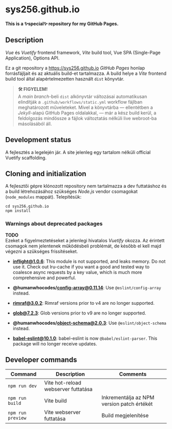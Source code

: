 # sys256.github.io

**This is a ✨special✨ repository for my GitHub Pages.**

## Description

_Vue_ és _Vuetify_ frontend framework, _Vite_ build tool, Vue SPA (Single-Page
Application), Options API.

Ez a git repository a <https://sys256.github.io> _GitHub Pages_ honlap
forrásfájljait és az aktuális build-et tartalmazza. A build helye a _Vite_
frontend build tool által alapértelmezetten használt `dist` könyvtár.

> **🛠️ FIGYELEM!**\
> A _main branch_-beli `dist` alkönyvtár változásai automatikusan elindítják a
> `.github/workflows/static.yml` workflow fájlban meghatározott műveleteket.
> Mivel a könyvtárba — ellentétben a _Jekyll_-alapú GitHub Pages oldalakkal, —
> már a kész build kerül, a feldolgozás mindössze a fájlok változtatás nélküli
> live webroot-ba másolásából áll.

## Development status

A fejlesztés a legelején jár. A site jelenleg egy tartalom nélküli official
Vuetify scaffolding.

## Cloning and initialization

A fejlesztői gépre klónozott repository nem tartalmazza a dev futtatáshoz és a
build létrehozásához szükséges _Node.js_ vendor csomagokat (`node_modules`
mappát). Telepítésük:

```console
cd sys256.github.io
npm install
```

### Warnings about deprecated packages

**TODO**\
Ezeket a figyelmeztetéseket a jelenlegi hivatalos _Vuetify_ okozza. Az érintett
csomagok nem jelentenek működésbeli problémát, de később el kell majd végezni a
szükséges frissítéseket.

- **inflight@1.0.6**: This module is not supported, and leaks memory.
  Do not use it. Check out lru-cache if you want a good and tested way to
  coalesce async requests by a key value, which is much more comprehensive and
  powerful.

- **@humanwhocodes/config-array@0.11.14**: Use `@eslint/config-array` instead.

- **rimraf@3.0.2**: Rimraf versions prior to v4 are no longer supported.

- **glob@7.2.3**: Glob versions prior to v9 are no longer supported.

- **@humanwhocodes/object-schema@2.0.3**: Use `@eslint/object-schema` instead.

- **babel-eslint@10.1.0**: babel-eslint is now `@babel/eslint-parser`. This
  package will no longer receive updates.

## Developer commands

Command           | Description                         | Comments
------------------|-------------------------------------|---------
`npm run dev`     | Vite hot-reload webserver futtatása | &nbsp;
`npm run build`   | Vite build                          | Inkrementálja az NPM version patch értékét
`npm run preview` | Vite webserver futtatása            | Build megjelenítése
